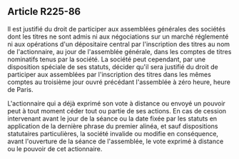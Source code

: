 Article R225-86
----
Il est justifié du droit de participer aux assemblées générales des sociétés
dont les titres ne sont admis ni aux négociations sur un marché réglementé ni
aux opérations d'un dépositaire central par l'inscription des titres au nom de
l'actionnaire, au jour de l'assemblée générale, dans les comptes de titres
nominatifs tenus par la société. La société peut cependant, par une disposition
spéciale de ses statuts, décider qu'il sera justifié du droit de participer aux
assemblées par l'inscription des titres dans les mêmes comptes au troisième jour
ouvré précédant l'assemblée à zéro heure, heure de Paris.

L'actionnaire qui a déjà exprimé son vote à distance ou envoyé un pouvoir peut à
tout moment céder tout ou partie de ses actions. En cas de cession intervenant
avant le jour de la séance ou la date fixée par les statuts en application de la
dernière phrase du premier alinéa, et sauf dispositions statutaires
particulières, la société invalide ou modifie en conséquence, avant l'ouverture
de la séance de l'assemblée, le vote exprimé à distance ou le pouvoir de cet
actionnaire.
